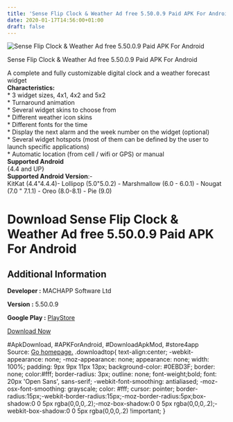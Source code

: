 ```yaml
---
title: 'Sense Flip Clock & Weather Ad free 5.50.0.9 Paid APK For Android'
date: 2020-01-17T14:56:00+01:00
draft: false
---
```


![Sense Flip Clock & Weather Ad free 5.50.0.9 Paid APK For Android](https://i2.wp.com/apkhome.net/wp-content/uploads/2020/01/Sense-Flip-Clock-Weather-Ad-free-5.50.0.9-Paid.png "Sense Flip Clock & Weather Ad free 5.50.0.9 Paid APK For Android")

  

Sense Flip Clock & Weather Ad free 5.50.0.9 Paid APK For Android

A complete and fully customizable digital clock and a weather forecast widget  
**Characteristics:**  
\* 3 widget sizes, 4x1, 4x2 and 5x2  
\* Turnaround animation  
\* Several widget skins to choose from  
\* Different weather icon skins  
\* Different fonts for the time  
\* Display the next alarm and the week number on the widget (optional)  
\* Several widget hotspots (most of them can be defined by the user to launch specific applications)  
\* Automatic location (from cell / wifi or GPS) or manual  
**Supported Android**  
{4.4 and UP}  
**Supported Android Version**:-  
KitKat (4.4"4.4.4)- Lollipop (5.0"5.0.2) - Marshmallow (6.0 - 6.0.1) - Nougat (7.0 " 7.1.1) - Oreo (8.0-8.1) - Pie (9.0)

Download Sense Flip Clock & Weather Ad free 5.50.0.9 Paid APK For Android
=========================================================================

Additional Information
----------------------

**Developer :** MACHAPP Software Ltd

**Version :** 5.50.0.9

**Google Play :** [PlayStore](https://play.google.com/store/apps/details?id=com.droid27.senseflipclockweather.premium)

  

[Download Now](https://store4app.co/post/sense-flip-clock-amp-weather-ad-free-5-50-0-9-paid-apk-for-android_1579269239)

  
#ApkDownload, #APKForAndroid, #DownloadApkMod, #store4app  
Source: [Go homepage.](https://store4app.co/post/sense-flip-clock-amp-weather-ad-free-5-50-0-9-paid-apk-for-android_1579269239) .downloadtop{ text-align:center; -webkit-appearance: none; -moz-appearance: none; appearance: none; width: 100%; padding: 9px 9px 11px 13px; background-color: #0EBD3F; border: none; color:#fff; border-radius: 3px; outline: none; font-weight;bold; font: 20px 'Open Sans', sans-serif; -webkit-font-smoothing: antialiased; -moz-osx-font-smoothing: grayscale; color: #fff; cursor: pointer; border-radius:15px;-webkit-border-radius:15px;-moz-border-radius:5px;box-shadow:0 0 5px rgba(0,0,0,.2);-moz-box-shadow:0 0 5px rgba(0,0,0,.2);-webkit-box-shadow:0 0 5px rgba(0,0,0,.2) !important; }